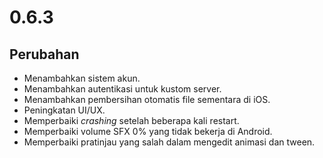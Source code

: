 # 0.6.3

## Perubahan

- Menambahkan sistem akun.
- Menambahkan autentikasi untuk kustom server.
- Menambahkan pembersihan otomatis file sementara di iOS.
- Peningkatan UI/UX.
- Memperbaiki _crashing_ setelah beberapa kali restart.
- Memperbaiki volume SFX 0% yang tidak bekerja di Android.
- Memperbaiki pratinjau yang salah dalam mengedit animasi dan tween.
